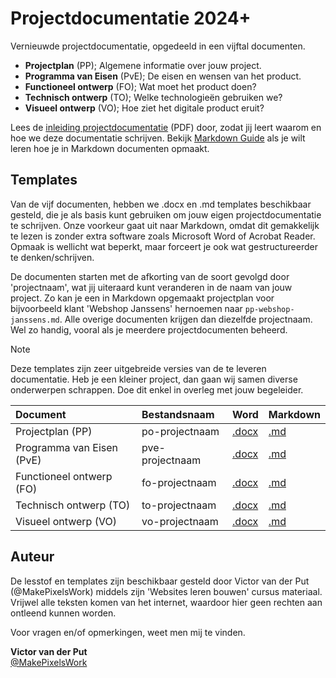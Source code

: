 # Projectdocumentatie 2024+

Vernieuwde projectdocumentatie, opgedeeld in een vijftal documenten. 

- **Projectplan** (PP); Algemene informatie over jouw project.  
- **Programma van Eisen** (PvE); De eisen en wensen van het product.
- **Functioneel ontwerp** (FO); Wat moet het product doen?
- **Technisch ontwerp** (TO); Welke technologieën gebruiken we?
- **Visueel ontwerp** (VO); Hoe ziet het digitale product eruit?

Lees de [inleiding projectdocumentatie][A] (PDF) door, zodat jij leert waarom en hoe we deze documentatie schrijven. Bekijk [Markdown Guide][B] als je wilt leren hoe je in Markdown documenten opmaakt.


## Templates

Van de vijf documenten, hebben we .docx en .md templates beschikbaar gesteld, die je als basis kunt gebruiken om jouw eigen projectdocumentatie te schrijven. Onze voorkeur gaat uit naar Markdown, omdat dit gemakkelijk te lezen is zonder extra software zoals Microsoft Word of Acrobat Reader. Opmaak is wellicht wat beperkt, maar forceert je ook wat gestructureerder te denken/schrijven.

De documenten starten met de afkorting van de soort gevolgd door 'projectnaam', wat jij uiteraard kunt veranderen in de naam van jouw project. Zo kan je een in Markdown opgemaakt projectplan voor bijvoorbeeld klant 'Webshop Janssens' hernoemen naar `pp-webshop-janssens.md`. Alle overige documenten krijgen dan diezelfde projectnaam. Wel zo handig, vooral als je meerdere projectdocumenten beheerd.

> [!NOTE]  
> Deze templates zijn zeer uitgebreide versies van de te leveren documentatie. Heb je een kleiner project, dan gaan wij samen diverse onderwerpen schrappen. Doe dit enkel in overleg met jouw begeleider.

| Document                  | Bestandsnaam      | Word       | Markdown  |
| :---                      | :---              | :---       | :---      |
| Projectplan (PP)          | po-projectnaam    | [.docx][1] | [.md][2]  |
| Programma van Eisen (PvE) | pve-projectnaam   | [.docx][3] | [.md][4]  |
| Functioneel ontwerp (FO)  | fo-projectnaam    | [.docx][5] | [.md][6]  |
| Technisch ontwerp (TO)    | to-projectnaam    | [.docx][7] | [.md][9]  |
| Visueel ontwerp (VO)      | vo-projectnaam    | [.docx][9] | [.md][10] |


## Auteur

De lesstof en templates zijn beschikbaar gesteld door Victor van der Put (@MakePixelsWork) middels zijn 'Websites leren bouwen' cursus materiaal. Vrijwel alle teksten komen van het internet, waardoor hier geen rechten aan ontleend kunnen worden.

Voor vragen en/of opmerkingen, weet men mij te vinden.

**Victor van der Put**<br>
[@MakePixelsWork](https://github.com/MakePixelsWork)



<!-- LINKS IN THIS DOCUMENT -->
[1]: <./docs/pp-projectnaam.docx>
[2]: <./docs/pp-projectnaam.md>

[3]: <./docs/pve-projectnaam.docx>
[4]: <./docs/pve-projectnaam.md>

[5]: <./docs/fo-projectnaam.docx>
[6]: <./docs/fo-projectnaam.md>

[7]: <./docs/to-projectnaam.docx>
[8]: <./docs/to-projectnaam.md>

[9]: <./docs/vo-projectnaam.docx>
[10]: <./docs/vo-projectnaam.md>

[A]: <./docs/a04 - Projectdocumentatie.pdf>
[B]: https://www.markdownguide.org/